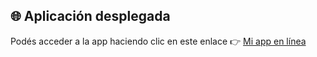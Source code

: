 ## 🌐 Aplicación desplegada

Podés acceder a la app haciendo clic en este enlace 👉 [Mi app en línea](https://fullstackopenpart3exercises.onrender.com/)
